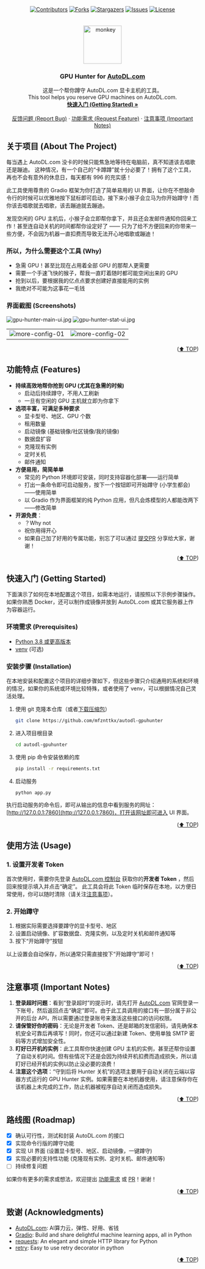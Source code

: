 <!-- Thanks to https://github.com/othneildrew/Best-README-Template -->

<a name="readme-top"></a>
<div align="center">
  <a href="https://github.com/mfznttkx/autodl-gpuhunter/graphs/contributors"><img src="https://img.shields.io/github/contributors/mfznttkx/autodl-gpuhunter.svg?style=for-the-badge" alt="Contributors"/></a>
  <a href="https://github.com/mfznttkx/autodl-gpuhunter/network/members"><img src="https://img.shields.io/github/forks/mfznttkx/autodl-gpuhunter.svg?style=for-the-badge" alt="Forks"/></a>
  <a href="https://github.com/mfznttkx/autodl-gpuhunter/stargazers"><img src="https://img.shields.io/github/stars/mfznttkx/autodl-gpuhunter.svg?style=for-the-badge" alt="Stargazers"/></a>
  <a href="https://github.com/mfznttkx/autodl-gpuhunter/issues"><img src="https://img.shields.io/github/issues/mfznttkx/autodl-gpuhunter.svg?style=for-the-badge" alt="Issues"/></a>
  <a href="https://github.com/mfznttkx/autodl-gpuhunter/blob/master/LICENSE.txt"><img src="https://img.shields.io/github/license/mfznttkx/autodl-gpuhunter.svg?style=for-the-badge" alt="License"/></a>
</div>

<div align="center">
    <br/><br/>
  <a href="https://github.com/mfznttkx/autodl-gpuhunter"><img src="./docs/monkey.png" alt="monkey" height="100" /></a>

  <h3 align="center">
    GPU Hunter for
    <a href="https://www.autodl.com/">AutoDL.com</a>
  </h3>

  <p align="center">
    这是一个帮你蹲守 AutoDL.com 显卡主机的工具。
    <br />
    This tool helps you reserve GPU machines on AutoDL.com.
    <br />
    <a href="#getting-started"><strong>快速入门 (Getting Started) »</strong></a>
    <br />
    <br />
    <a href="https://github.com/mfznttkx/autodl-gpuhunter/issues">反馈问题 (Report Bug)</a>
    ·
    <a href="https://github.com/mfznttkx/autodl-gpuhunter/issues">功能需求 (Request Feature)</a>
    ·
    <a href="https://github.com/mfznttkx/autodl-gpuhunter">注意事项 (Important Notes)</a>
  </p>
</div>

## 关于项目 (About The Project)

每当遇上 AutoDL.com 没卡的时候只能焦急地等待在电脑前，真不知道该去唱歌还是蹦迪。
这种情况，有一个自己的“卡蹲蹲”就十分必要了！拥有了这个工具，再也不会有意外的休息日，每天都有 996 的充实感！

此工具使用尊贵的 Gradio 框架为你打造了简单易用的 UI 界面，让你在不想敲命令行的时候可以优雅地按下鼠标即可启动，接下来小猴子会立马为你开始蹲守！而你该去唱歌就去唱歌，该去蹦迪就去蹦迪。

发现空闲的 GPU 主机后，小猴子会立即帮你拿下，并且还会发邮件通知你回来工作！甚至连自动关机的时间都帮你设定好了 ——
只为了给不方便回来的你带来一些方便，不会因为机器一直扣费而导致无法开心地唱歌或蹦迪！

### 所以，为什么需要这个工具 (Why)

* 急需 GPU！甚至比现在占用着全部 GPU 的那帮人更需要
* 需要一个手速飞快的猴子，帮我一直盯着随时都可能空闲出来的 GPU
* 抢到以后，要根据我的亿点点要求创建好直接能用的实例
* 我绝对不可能为这事花一毛钱

### 界面截图 (Screenshots)

![gpu-hunter-main-ui.jpg](docs%2Fscreenshots%2Fgpu-hunter-main-ui.jpg)
![gpu-hunter-stat-ui.jpg](docs%2Fscreenshots%2Fgpu-hunter-stat-ui.jpg)
<table>
  <tr>
  <td>
    <img src="./docs/screenshots/gpu-hunter-more-config-01.jpg" alt="more-config-01"/>
  </td>
  <td>
    <img src="./docs/screenshots/gpu-hunter-more-config-02.jpg" alt="more-config-02"/>
  </td>
  </tr>
</table>

<p align="right">(<a href="#readme-top">⬆️ TOP</a>)</p>

<a name="features"></a>

## 功能特点 (Features)

* **持续高效地帮你抢到 GPU (尤其在急需的时候)**
  * 启动后持续蹲守，不用人工刷新
  * 一旦有空闲的 GPU 主机就立即为你拿下
* **选项丰富，可满足多种要求**
  * 显卡型号、地区、GPU 个数
  * 租用数量
  * 启动镜像 (基础镜像/社区镜像/我的镜像)
  * 数据盘扩容
  * 克隆现有实例
  * 定时关机
  * 邮件通知
* **方便易用，简简单单**
  * 常见的 Python 环境即可安装，同时支持容器化部署——运行简单
  * 打出一条命令即可启动服务，按下一个按钮即可开始蹲守 (小学生都会) ——使用简单
  * 以 Gradio 作为界面框架的纯 Python 应用，但凡会炼模型的人都能改两下——修改简单
* **开源免费**：
  * ？Why not
  * 祝你用得开心
  * 如果自己加了好用的专属功能，别忘了可以通过 [提交PR](https://github.com/mfznttkx/autodl-gpuhunter/pulls) 分享给大家，谢谢！

<p align="right">(<a href="#readme-top">⬆️ TOP</a>)</p>


<a name="getting-started"></a>

## 快速入门 (Getting Started)

下面演示了如何在本地配置这个项目，如需本地运行，请按照以下示例步骤操作。如果你熟悉 Docker，还可以制作成镜像并放到
AutoDL.com 或其它服务器上作为容器运行。

### 环境需求 (Prerequisites)

* [Python 3.8 或更高版本](https://www.python.org/downloads/)
* [venv](https://docs.python.org/3/library/venv.html) (可选)

### 安装步骤 (Installation)

在本地安装和配置这个项目的详细步骤如下，但这些步骤只介绍通用的系统和环境的情况，如果你的系统或环境比较特殊，或者使用了
venv，可以根据情况自己灵活处理。

1. 使用 git 克隆本仓库（或者[下载压缩包](https://github.com/mfznttkx/autodl-gpuhunter/archive/refs/heads/main.zip)）
   ```sh
   git clone https://github.com/mfznttkx/autodl-gpuhunter
   ```
2. 进入项目根目录
   ```sh
   cd autodl-gpuhunter
   ```
3. 使用 pip 命令安装依赖的库
   ```sh
   pip install -r requirements.txt
   ```
4. 启动服务
   ```sh
   python app.py
   ```

执行启动服务的命令后，即可从输出的信息中看到服务的网址：[http://127.0.0.1:7860](http://127.0.0.1:7860)，打开该网址即可进入 UI 界面。

<p align="right">(<a href="#readme-top">⬆️ TOP</a>)</p>


<a name="usage"></a>

## 使用方法 (Usage)

### 1. 设置开发者 Token

首次使用时，需要你先登录 [AutoDL.com 控制台](https://www.autodl.com/console/center/settings/token) 获取你的**开发者 Token**
，然后回来按提示填入并点击“确定”。
此工具会将此 Token 临时保存在本地，以方便日常使用，你可以随时清除（请关注[注意事项](#important-notes)）。

### 2. 开始蹲守

1. 根据实际需要选择要蹲守的显卡型号、地区
2. 设置启动镜像、扩容数据盘、克隆实例，以及定时关机和邮件通知等
3. 按下“开始蹲守”按钮

以上设置会自动保存，所以通常只需直接按下“开始蹲守”即可！

<p align="right">(<a href="#readme-top">⬆️ TOP</a>)</p>


<a name="important-notes"></a>

## 注意事项 (Important Notes)

1. **登录超时问题**：看到“登录超时”的提示时，请先打开 [AutoDL.com](https://www.autodl.com)
   官网登录一下账号，然后返回点击“确定”即可。由于此工具调用的接口有一部分属于非公开的后台
   API，所以需要通过登录账号来激活这些接口的访问权限。
2. **请保管好你的密码**：无论是开发者 Token、还是邮箱的发信密码，请先确保本机安全可靠后再填写！同时，你还可以通过新建
   Token、使用单独 SMTP 密码等方式增加安全性。
3. **盯好已开机的实例**：此工具帮你快速创建 GPU 主机的实例，甚至还帮你设置了自动关机时间。但有些情况下还是会因为持续开机扣费而造成损失，所以请盯好已经开机的实例以防止没必要的浪费！
4. **注意这个选项**：“守到后将 Hunter 关机”的选项主要用于自动关闭在云端以容器方式运行的 GPU Hunter
   实例。如果需要在本地机器使用，请注意保存你在该机器上未完成的工作，防止机器被程序自动关闭而造成损失。

<p align="right">(<a href="#readme-top">⬆️ TOP</a>)</p>


<a name="roadmap"></a>

## 路线图 (Roadmap)

- [x] 确认可行性，测试和封装 AutoDL.com 的接口
- [x] 实现命令行版的蹲守功能
- [x] 实现 UI 界面 (设置显卡型号、地区、启动镜像，一键蹲守)
- [x] 实现必要的支持性功能 (克隆现有实例、定时关机、邮件通知等)
- [ ] 持续修复问题

如果你有更多的需求或想法，欢迎提出 [功能需求](https://github.com/mfznttkx/autodl-gpuhunter/issues)
或 [PR](https://github.com/mfznttkx/autodl-gpuhunter/pulls)！谢谢！

<p align="right">(<a href="#readme-top">⬆️ TOP</a>)</p>


<a name="acknowledgments"></a>

## 致谢 (Acknowledgments)

* [AutoDL.com](https://www.autodl.com/): AI算力云，弹性、好用、省钱
* [Gradio](https://github.com/gradio-app/gradio): Build and share delightful machine learning apps, all in Python
* [requests](https://github.com/psf/requests): An elegant and simple HTTP library for Python
* [retry](https://github.com/invl/retry): Easy to use retry decorator in python

<p align="right">(<a href="#readme-top">⬆️ TOP</a>)</p>
